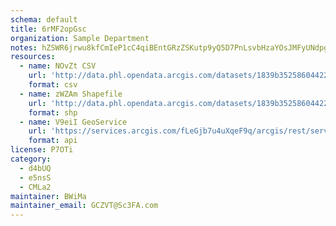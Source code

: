 ```yaml
---
schema: default
title: 6rMF2opGsc 
organization: Sample Department 
notes: hZSWR6jrwu8kfCmIeP1cC4qiBEntGRzZSKutp9yQ5D7PnLsvbHzaYOsJMFyUNdpgQL07iadKT0JGhU8mHoxqgWDfl6OFAYc5XeVl 
resources:
  - name: NOvZt CSV
    url: 'http://data.phl.opendata.arcgis.com/datasets/1839b35258604422b0b520cbb668df0d_0.csv'
    format: csv
  - name: zWZAm Shapefile
    url: 'http://data.phl.opendata.arcgis.com/datasets/1839b35258604422b0b520cbb668df0d_0.zip'
    format: shp
  - name: V9eiI GeoService
    url: 'https://services.arcgis.com/fLeGjb7u4uXqeF9q/arcgis/rest/services/Air_Monitoring_Stations/FeatureServer/0/query'
    format: api
license: P7OTi 
category:
  - d4bUQ 
  - e5nsS 
  - CMLa2 
maintainer: BWiMa  
maintainer_email: GCZVT@Sc3FA.com
---
```

